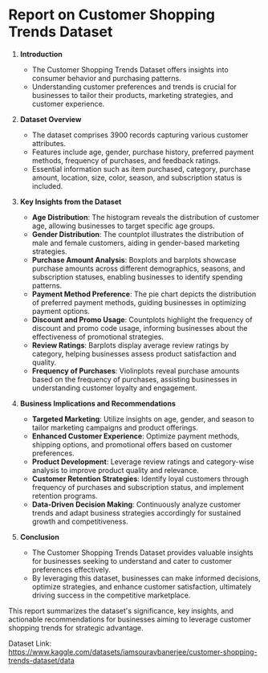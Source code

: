 # Report on Customer Shopping Trends Dataset

1. **Introduction**
   - The Customer Shopping Trends Dataset offers insights into consumer behavior and purchasing patterns.
   - Understanding customer preferences and trends is crucial for businesses to tailor their products, marketing strategies, and customer experience.

2. **Dataset Overview**
   - The dataset comprises 3900 records capturing various customer attributes.
   - Features include age, gender, purchase history, preferred payment methods, frequency of purchases, and feedback ratings.
   - Essential information such as item purchased, category, purchase amount, location, size, color, season, and subscription status is included.

3. **Key Insights from the Dataset**
   - **Age Distribution**: The histogram reveals the distribution of customer age, allowing businesses to target specific age groups.
   - **Gender Distribution**: The countplot illustrates the distribution of male and female customers, aiding in gender-based marketing strategies.
   - **Purchase Amount Analysis**: Boxplots and barplots showcase purchase amounts across different demographics, seasons, and subscription statuses, enabling businesses to identify spending patterns.
   - **Payment Method Preference**: The pie chart depicts the distribution of preferred payment methods, guiding businesses in optimizing payment options.
   - **Discount and Promo Usage**: Countplots highlight the frequency of discount and promo code usage, informing businesses about the effectiveness of promotional strategies.
   - **Review Ratings**: Barplots display average review ratings by category, helping businesses assess product satisfaction and quality.
   - **Frequency of Purchases**: Violinplots reveal purchase amounts based on the frequency of purchases, assisting businesses in understanding customer loyalty and engagement.
   
4. **Business Implications and Recommendations**
   - **Targeted Marketing**: Utilize insights on age, gender, and season to tailor marketing campaigns and product offerings.
   - **Enhanced Customer Experience**: Optimize payment methods, shipping options, and promotional offers based on customer preferences.
   - **Product Development**: Leverage review ratings and category-wise analysis to improve product quality and relevance.
   - **Customer Retention Strategies**: Identify loyal customers through frequency of purchases and subscription status, and implement retention programs.
   - **Data-Driven Decision Making**: Continuously analyze customer trends and adapt business strategies accordingly for sustained growth and competitiveness.

5. **Conclusion**
   - The Customer Shopping Trends Dataset provides valuable insights for businesses seeking to understand and cater to customer preferences effectively.
   - By leveraging this dataset, businesses can make informed decisions, optimize strategies, and enhance customer satisfaction, ultimately driving success in the competitive marketplace.

This report summarizes the dataset's significance, key insights, and actionable recommendations for businesses aiming to leverage customer shopping trends for strategic advantage.

Dataset Link: https://www.kaggle.com/datasets/iamsouravbanerjee/customer-shopping-trends-dataset/data
